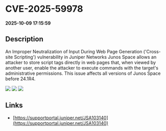 # CVE-2025-59978

**2025-10-09 17:15:59**

## Description
An Improper Neutralization of Input During Web Page Generation ('Cross-site Scripting') vulnerability in Juniper Networks Junos Space allows an attacker to store script tags directly in web pages that, when viewed by another user, enable the attacker to execute commands with the target's administrative permissions.
This issue affects all versions of Junos Space before 24.1R4.

![](https://img.shields.io/static/v1?label=Score&message=9.4&color=red)
![](https://img.shields.io/static/v1?label=Severity&message=CRITICAL&color=red)
![](https://img.shields.io/static/v1?label=CWE&message=XSS&color=green)

## Links
- [https://supportportal.juniper.net/JSA103140](https://supportportal.juniper.net/JSA103140)
